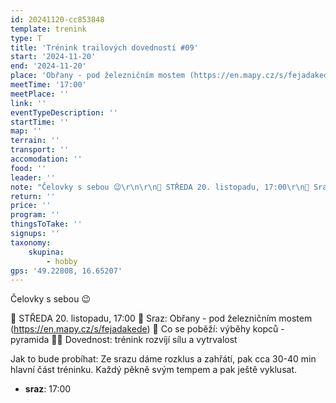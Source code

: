 ```yaml
---
id: 20241120-cc853848
template: trenink
type: T
title: 'Trénink trailových dovedností #09'
start: '2024-11-20'
end: '2024-11-20'
place: 'Obřany - pod železničním mostem (https://en.mapy.cz/s/fejadakede)'
meetTime: '17:00'
meetPlace: ''
link: ''
eventTypeDescription: ''
startTime: ''
map: ''
terrain: ''
transport: ''
accomodation: ''
food: ''
leader: ''
note: "Čelovky s sebou 😉\r\n\r\n📆 STŘEDA 20. listopadu, 17:00\r\n📍 Sraz: Obřany - pod železničním mostem (https://en.mapy.cz/s/fejadakede)\r\n👟 Co se poběží: výběhy kopců - pyramida\r\n💪🏼 Dovednost: trénink rozvíjí sílu a vytrvalost\r\n\r\nJak to bude probíhat:\r\nZe srazu dáme rozklus a zahřátí, pak cca 30-40 min hlavní část tréninku. Každý pěkně svým tempem a pak ještě vyklusat."
return: ''
price: ''
program: ''
thingsToTake: ''
signups: ''
taxonomy:
    skupina:
        - hobby
gps: '49.22808, 16.65207'
---
```


Čelovky s sebou 😉

📆 STŘEDA 20. listopadu, 17:00
📍 Sraz: Obřany - pod železničním mostem (https://en.mapy.cz/s/fejadakede)
👟 Co se poběží: výběhy kopců - pyramida
💪🏼 Dovednost: trénink rozvíjí sílu a vytrvalost

Jak to bude probíhat:
Ze srazu dáme rozklus a zahřátí, pak cca 30-40 min hlavní část tréninku. Každý pěkně svým tempem a pak ještě vyklusat.
* **sraz**: 17:00
